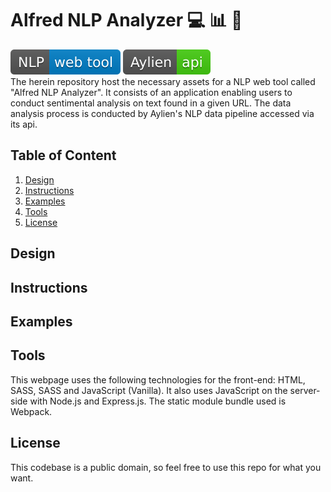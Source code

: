 # Alfred NLP Analyzer :computer: :bar_chart: :scroll:

![Application Logo](images/NLP-web-tool-blue.svg)
![Api Logo](images/Aylien-api-brightgreen.svg)
</br>
The herein repository host the necessary assets for a NLP web tool called "Alfred NLP Analyzer". It consists of an application enabling users to conduct sentimental analysis on text found in a given URL. The data analysis process is conducted by Aylien's NLP data pipeline accessed via its api.

## Table of Content

1. [Design](#Design)
2. [Instructions](#Instructions)
3. [Examples](#Examples)
4. [Tools](#Tools)
5. [License](#License)

## Design

## Instructions

## Examples

## Tools

This webpage uses the following technologies for the front-end: HTML, SASS, SASS and JavaScript (Vanilla). It also uses JavaScript on the server-side with Node.js and Express.js. The static module bundle used is Webpack.

## License

This codebase is a public domain, so feel free to use this repo for what you want.
